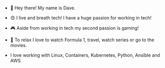 - :wave: Hey there! My name is Dave.
- :heart_eyes: I live and breath tech! I have a huge passion for working in tech!
- :video_game: Aside from working in tech my second passion is gaming!
- :eyes: To relax I love to watch Formula 1, travel, watch series or go to the movies.

- I love working with Linux, Containers, Kubernetes, Python, Ansible and AWS. 
